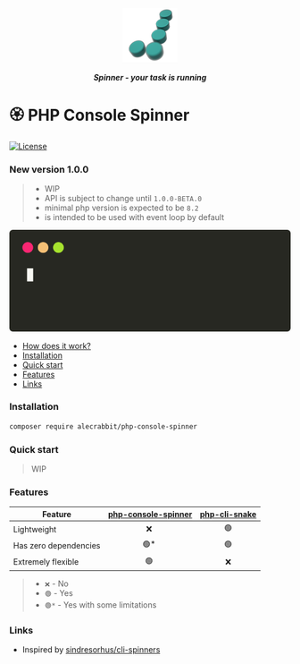<p align="center">
  <img alt="Logo" width="100" height="100" src="https://github.com/alecrabbit/php-console-spinner/raw/master/doc/image/logo/logo.png">
</p>
 
<p align="center">  
<b><i>Spinner - your task is running</i></b>
</p>

#  🏵️  PHP Console Spinner 

[//]: # ([![PHP Version]&#40;https://img.shields.io/packagist/php-v/alecrabbit/php-console-spinner.svg&#41;]&#40;https://php.net/&#41;)
[![License](https://poser.pugx.org/alecrabbit/php-console-spinner/license)](https://packagist.org/packages/alecrabbit/php-console-spinner)

### New version 1.0.0

> - WIP
> - API is subject to change until `1.0.0-BETA.0`
> - minimal php version is expected to be `8.2`
> - is intended to be used with event loop by default  


![demo](doc/image/demo/fpdemo.svg)

+ [How does it work?](doc/how_does_it_work.md)
+ [Installation](#installation)
+ [Quick start](#quickstart)
+ [Features](#features)
+ [Links](#links)

### <a name="installation"></a> Installation

```bash
composer require alecrabbit/php-console-spinner
```
### <a name="quickstart"></a> Quick start

> WIP

### <a name="features"></a> Features

| Feature               | [php-console-spinner](https://github.com/alecrabbit/php-console-spinner) | [php-cli-snake](https://github.com/alecrabbit/php-cli-snake) |
|-----------------------|:------------------------------------------------------------------------:|:------------------------------------------------------------:|
| Lightweight           |                                   ❌ ️                                    |                             🟢️                              |
| Has zero dependencies |                                  🟢* ️                                   |                             🟢️                              |
| Extremely flexible    |                                  🟢️ ️                                   |                              ❌                               |

> - `❌` - No
> - `🟢️` - Yes
> - `🟢️️*` - Yes with some limitations

### <a name="links"></a> Links

 - Inspired by [sindresorhus/cli-spinners](https://github.com/sindresorhus/cli-spinners)
